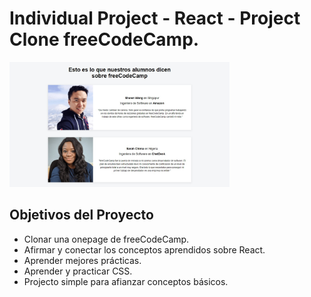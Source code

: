 # Individual Project - React - Project Clone freeCodeCamp.

<p align="left">
  <img height="200" src="./clone.jpg" title="clone page"/>
</p>

## Objetivos del Proyecto

- Clonar una onepage de freeCodeCamp.
- Afirmar y conectar los conceptos aprendidos sobre React.
- Aprender mejores prácticas.
- Aprender y practicar CSS.
- Projecto simple para afianzar conceptos básicos.
